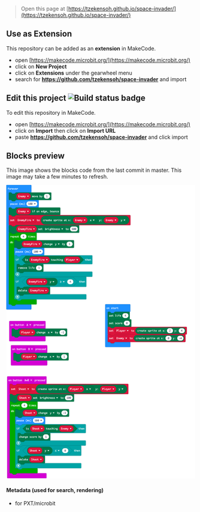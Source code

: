 
> Open this page at [https://tzekensoh.github.io/space-invader/](https://tzekensoh.github.io/space-invader/)

## Use as Extension

This repository can be added as an **extension** in MakeCode.

* open [https://makecode.microbit.org/](https://makecode.microbit.org/)
* click on **New Project**
* click on **Extensions** under the gearwheel menu
* search for **https://github.com/tzekensoh/space-invader** and import

## Edit this project ![Build status badge](https://github.com/tzekensoh/space-invader/workflows/MakeCode/badge.svg)

To edit this repository in MakeCode.

* open [https://makecode.microbit.org/](https://makecode.microbit.org/)
* click on **Import** then click on **Import URL**
* paste **https://github.com/tzekensoh/space-invader** and click import

## Blocks preview

This image shows the blocks code from the last commit in master.
This image may take a few minutes to refresh.

![A rendered view of the blocks](https://github.com/tzekensoh/space-invader/raw/master/.github/makecode/blocks.png)

#### Metadata (used for search, rendering)

* for PXT/microbit
<script src="https://makecode.com/gh-pages-embed.js"></script><script>makeCodeRender("{{ site.makecode.home_url }}", "{{ site.github.owner_name }}/{{ site.github.repository_name }}");</script>
